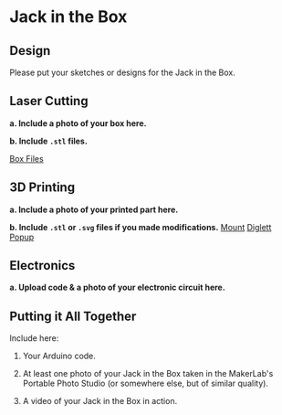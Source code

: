 # Jack in the Box

## Design

Please put your sketches or designs for the Jack in the Box.



## Laser Cutting

**a. Include a photo of your box here.**


**b. Include `.stl` files.**

[Box Files](https://github.com/JwayYih/IDD-Fa19-Lab5/blob/master/boxTall.pdf)


## 3D Printing

**a. Include a photo of your printed part here.**


**b. Include `.stl` or `.svg` files if you made modifications.**
[Mount](https://github.com/JwayYih/IDD-Fa19-Lab5/blob/master/motor%20holder%203d%20printing.stl)
[Diglett Popup](https://github.com/JwayYih/IDD-Fa19-Lab5/blob/master/Diglett.stl)

## Electronics

**a. Upload code & a photo of your electronic circuit here.**


## Putting it All Together

Include here:
1. Your Arduino code.


1. At least one photo of your Jack in the Box taken in the MakerLab's Portable Photo Studio (or somewhere else, but of similar quality).


1. A video of your Jack in the Box in action.
